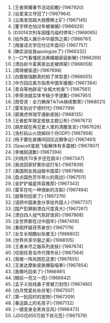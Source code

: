 
1. [王者荣耀春节活动前瞻]-[1967920]
1. [谷爱凌又夺冠了]-[1967964]
1. [云南发现超大规模稀土矿]-[1967145]
1. [董宇辉也怕过年被催婚]-[1966929]
1. [D3014次列车因撞鸟临时停车]-[1968065]
1. [给外国人展示中华服饰之美]-[1966761]
1. [用废话文学应付过年盘问]-[1967757]
1. [确实该给我apologize了]-[1966332]
1. [一口气看懂民法典婚姻家庭新解]-[1966269]
1. [漂白赵今麦离家出走被绑架]-[1968058]
1. [周琦被驱逐]-[1967698]
1. [白鹿敖瑞鹏真的拍了体型差]-[1968055]
1. [中方回应美方指责中国军援俄]-[1967384]
1. [青岛等地辟谣“全城大检查”]-[1967561]
1. [李荣浩就实体专辑少字道歉]-[1967951]
1. [周受资：全力确保TikTok继续繁荣]-[1968021]
1. [雷军到访宁德时代]-[1967799]
1. [裴擒虎祥瑞亨通新皮肤]-[1968135]
1. [王者蛇年限定皮肤主题公布]-[1967673]
1. [胡彦斌在再见爱人里的清醒发言]-[1967626]
1. [洛杉矶山火烧掉四个月GDP]-[1967958]
1. [杨子要在直播间回应近期争议]-[1967461]
1. [SpaceX星舰飞船解体有多震撼]-[1967807]
1. [李维刚道歉]-[1967394]
1. [刘晓庆70多岁还在跳伞]-[1967347]
1. [我说回家好累你说打车]-[1967839]
1. [美国网友挑战做中国菜]-[1967968]
1. [盘点国色芳华带火的周边]-[1967511]
1. [金铲铲福星阵容推荐]-[1967343]
1. [雷军在吃一种很新的冻梨]-[1967494]
1. [就等你回家了]-[1967276]
1. [请把中国美食分享给外国人]-[1967737]
1. [国产犯罪剧漂白尺度真大]-[1967267]
1. [漂白四人组气氛好诡异]-[1967868]
1. [全世界都在过中国年]-[1967459]
1. [重昭怀疑茯苓身世]-[1967179]
1. [女生长相酷似张曼玉]-[1966802]
1. [世界共享华服之美]-[1968105]
1. [王者未尽之器系列皮肤]-[1967674]
1. [任刚任青岛市代理市长]-[1967564]
1. [我被一阵风困在这里]-[1967655]
1. [王者达摩新皮肤爆裂喵拳]-[1967854]
1. [我哪吒回来了]-[1966981]
1. [眼前一亮又一亮]-[1966942]
1. [孟子义拍戏鼻子曾被刀划伤]-[1967480]
1. [白月梵星处处伏笔]-[1967507]
1. [第一批回村的宠物]-[1967309]
1. [春运路上的毛孩子]-[1967132]
1. [一键变身全黑肯豆风]-[1966473]
1. [JDG花650万拍下状元签]-[1967579]